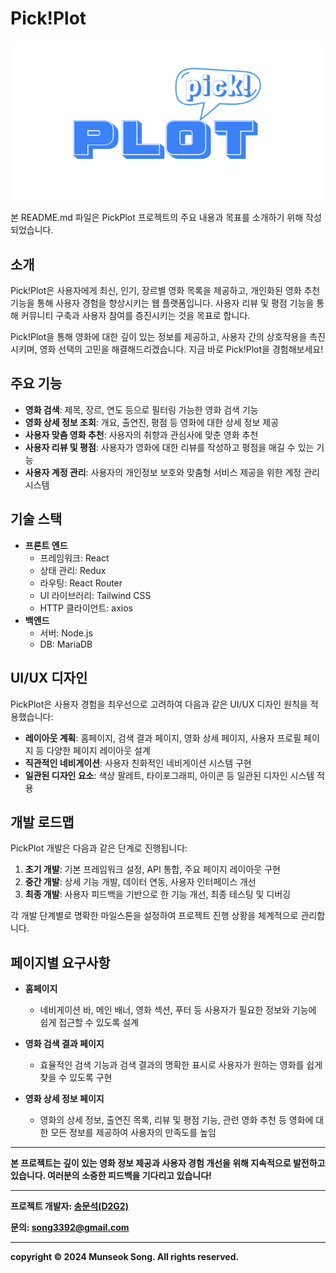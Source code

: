 # Pick!Plot

![cover](/public/logo_bg_white.png)

본 README.md 파일은 PickPlot 프로젝트의 주요 내용과 목표를 소개하기 위해 작성되었습니다.

## 소개

Pick!Plot은 사용자에게 최신, 인기, 장르별 영화 목록을 제공하고, 개인화된 영화 추천 기능을 통해 사용자 경험을 향상시키는 웹 플랫폼입니다. 사용자 리뷰 및 평점 기능을 통해 커뮤니티 구축과 사용자 참여를 증진시키는 것을 목표로 합니다.

Pick!Plot을 통해 영화에 대한 깊이 있는 정보를 제공하고, 사용자 간의 상호작용을 촉진시키며, 영화 선택의 고민을 해결해드리겠습니다. 지금 바로 Pick!Plot을 경험해보세요!

## 주요 기능

- **영화 검색**: 제목, 장르, 연도 등으로 필터링 가능한 영화 검색 기능
- **영화 상세 정보 조회**: 개요, 출연진, 평점 등 영화에 대한 상세 정보 제공
- **사용자 맞춤 영화 추천**: 사용자의 취향과 관심사에 맞춘 영화 추천
- **사용자 리뷰 및 평점**: 사용자가 영화에 대한 리뷰를 작성하고 평점을 매길 수 있는 기능
- **사용자 계정 관리**: 사용자의 개인정보 보호와 맞춤형 서비스 제공을 위한 계정 관리 시스템

## 기술 스택

- **프론트 엔드**
  - 프레임워크: React
  - 상태 관리: Redux
  - 라우팅: React Router
  - UI 라이브러리: Tailwind CSS
  - HTTP 클라이언트: axios
- **백엔드**
  - 서버: Node.js
  - DB: MariaDB

## UI/UX 디자인

PickPlot은 사용자 경험을 최우선으로 고려하여 다음과 같은 UI/UX 디자인 원칙을 적용했습니다:

- **레이아웃 계획**: 홈페이지, 검색 결과 페이지, 영화 상세 페이지, 사용자 프로필 페이지 등 다양한 페이지 레이아웃 설계
- **직관적인 네비게이션**: 사용자 친화적인 네비게이션 시스템 구현
- **일관된 디자인 요소**: 색상 팔레트, 타이포그래피, 아이콘 등 일관된 디자인 시스템 적용

## 개발 로드맵

PickPlot 개발은 다음과 같은 단계로 진행됩니다:

1. **초기 개발**: 기본 프레임워크 설정, API 통합, 주요 페이지 레이아웃 구현
2. **중간 개발**: 상세 기능 개발, 데이터 연동, 사용자 인터페이스 개선
3. **최종 개발**: 사용자 피드백을 기반으로 한 기능 개선, 최종 테스팅 및 디버깅

각 개발 단계별로 명확한 마일스톤을 설정하여 프로젝트 진행 상황을 체계적으로 관리합니다.

## 페이지별 요구사항

- **홈페이지**
  - 네비게이션 바, 메인 배너, 영화 섹션, 푸터 등 사용자가 필요한 정보와 기능에 쉽게 접근할 수 있도록 설계
- **영화 검색 결과 페이지**

  - 효율적인 검색 기능과 검색 결과의 명확한 표시로 사용자가 원하는 영화를 쉽게 찾을 수 있도록 구현

- **영화 상세 정보 페이지**
  - 영화의 상세 정보, 출연진 목록, 리뷰 및 평점 기능, 관련 영화 추천 등 영화에 대한 모든 정보를 제공하여 사용자의 만족도를 높임

---

**본 프로젝트는 깊이 있는 영화 정보 제공과 사용자 경험 개선을 위해 지속적으로 발전하고 있습니다. 여러분의 소중한 피드백을 기다리고 있습니다!**

---

**프로젝트 개발자: [송문석(D2G2)](https://github.com/D2-G2)**

**문의: song3392@gmail.com**

---

**copyright © 2024 Munseok Song. All rights reserved.**
